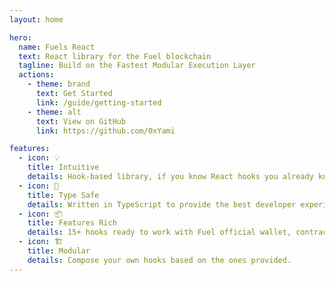 ```yaml
---
layout: home

hero:
  name: Fuels React
  text: React library for the Fuel blockchain
  tagline: Build on the Fastest Modular Execution Layer
  actions:
    - theme: brand
      text: Get Started
      link: /guide/getting-started
    - theme: alt
      text: View on GitHub
      link: https://github.com/0xYami

features:
  - icon: 💡
    title: Intuitive
    details: Hook-based library, if you know React hooks you already know how to use this library.
  - icon: 🔑
    title: Type Safe
    details: Written in TypeScript to provide the best developer experience possible.
  - icon: 📦
    title: Features Rich
    details: 15+ hooks ready to work with Fuel official wallet, contracts, transactions and more.
  - icon: 🏗
    title: Modular
    details: Compose your own hooks based on the ones provided.
---
```

